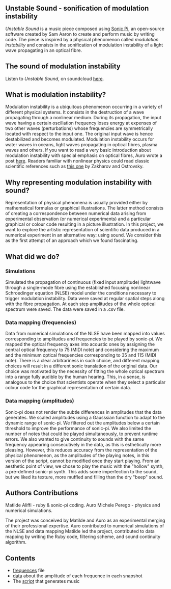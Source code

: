 ## Unstable Sound - sonification of modulation instability

*Unstable Sound* is a music piece composed using [Sonic Pi](https://sonic-pi.net/), an open-source software created by Sam Aaron to create and perform music by writing code. The piece is inspired by a physical phenomenon called *modulation instability* and consists in the sonification of modulation instability of a light wave propagating in an optical fibre. 

## The sound of modulation instability

Listen to *Unstable Sound*, on soundcloud [here](https://soundcloud.com/matilde-aliffi/unstable-sound).

## What is modulation instability?

Modulation instability is a ubiquitous phenomenon occurring in a variety of different physical systems. It consists in the destruction of a wave propagating through a nonlinear medium. During its propagation, the input wave having a certain oscillation frequency loses energy at expenses of two other waves (perturbations) whose frequencies are symmetrically located with respect to the input one. The original input wave is hence destabilized and becomes modulated. Modulation instability occurs for water waves in oceans, light waves propagating in optical fibres, plasma waves and others. If you want to read a very basic introduction about modulation instability with special emphasis on optical fibres, Auro wrote a post [here](https://www.nonlinearlight.com/outreach-with-semi-di-scienza-instabilities-of-light/). Readers familiar with nonlinear physics could read classic scientific references such as [this one](https://people.math.umass.edu/~kevrekid/math697wa/sdarticle_ZO.pdf) by Zakharov and Ostrovsky.

## Why representing modulation instability with sound?

Representation of physical phenomena is usually provided either by mathematical formulas or graphical illustrations. The latter method consists of creating a correspondence between numerical data arising from experimental observation (or numerical experiments) and a particular graphical or colour code resulting in a picture illustration. In this project, we want to explore the artistic representation of scientific data produced in a numerical experiment in an alternative way: using sound. We consider this as the first attempt of an approach which we found fascinating.

## What did we do?

### Simulations

Simulated the propagation of continuous (fixed input amplitude) lightwave through a single-mode fibre using the established focusing nonlinear Schroedinger equation (NLSE) model under the conditions necessary to trigger modulation instability. Data were saved at regular spatial steps along with the fibre propagation. At each step amplitudes of the whole optical spectrum were saved. The data were saved in a .csv file.

### Data mapping (frequencies)

Data from numerical simulations of the NLSE have been mapped into values corresponding to amplitudes and frequencies to be played by sonic-pi. We mapped the optical frequency axes into acoustic ones by assigning the central optical frequency to 75 (MIDI note) and considering the maximum and the minimum optical frequencies corresponding to 35 and 115 (MIDI note). There is a clear arbitrariness in such choice, and different mapping choices will result in a different sonic translation of the original data. Our choice was motivated by the necessity of fitting the whole optical spectrum into a range fully audible by the human hearing. This, in a sense, is analogous to the choice that scientists operate when they select a particular colour code for the graphical representation of certain data.

### Data mapping (amplitudes)

Sonic-pi does not render the subtle differences in amplitudes that the data generates. We scaled amplitudes using a Gausssian function to adapt to the dynamic range of sonic-pi.
We filtered out the amplitudes below a certain threshold to improve the performance of sonic-pi. We also limited the number of notes that could be played simultaneously, to prevent runtime errors.
We also wanted to give continuity to sounds with the same frequency appearing consecutively in the data, as this is esthetically more pleasing. However, this reduces accuracy from the representation of the physical phenomenon, as the amplitudes of the playing notes, in this version of the script, cannot be modified once they start playing.
From an aesthetic point of view, we chose to play the music with the "hollow" synth, a pre-defined sonic-pi synth. This adds some imperfection to the sound, but we liked its texture, more muffled and filling than the dry "beep" sound.

## Authors Contributions

Matilde Aliffi - ruby & sonic-pi coding.
Auro Michele Perego - physics and numerical simulations.

The project was conceived by Matilde and Auro as an experimental merging of their professional expertise.
Auro contributed to numerical simulations of the NLSE and data mapping
Matilde led the project, contributed to data mapping by writing the Ruby code, filtering scheme, and sound continuity algorithm.

## Contents

- [frequences](frequences.csv) file
- [data](amplitudes.csv) about the amplitude of each frequence in each snapshot
- The [script](unstable_sound.ruby) that generates music
